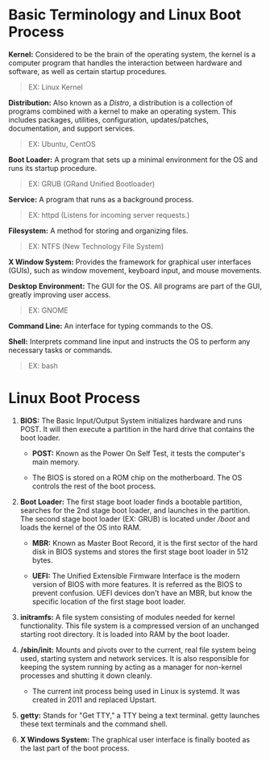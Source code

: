 # Basic Terminology and Linux Boot Process

**Kernel:** Considered to be the brain of the operating system, the kernel is a computer program that handles the interaction between hardware and software, as well as certain startup procedures.
>EX: Linux Kernel


**Distribution:** Also known as a *Distro*, a distribution is a collection of programs combined with a kernel to make an operating system. This includes packages, utilities, configuration, updates/patches, documentation, and support services.
>EX: Ubuntu, CentOS

**Boot Loader:** A program that sets up a minimal environment for the OS and runs its startup procedure. 
>EX: GRUB (GRand Unified Bootloader)

**Service:** A program that runs as a background process.
>EX: httpd (Listens for incoming server requests.)

**Filesystem:** A method for storing and organizing files.
>EX: NTFS (New Technology File System)

**X Window System:** Provides the framework for graphical user interfaces (GUIs), such as window movement, keyboard input, and mouse movements.

**Desktop Environment:** The GUI for the OS. All programs are part of the GUI, greatly improving user access.
>EX: GNOME 

**Command Line:** An interface for typing commands to the OS.

**Shell:** Interprets command line input and instructs the OS to perform any necessary tasks or commands.
>EX: bash

# Linux Boot Process

1. **BIOS:** The Basic Input/Output System initializes hardware and runs POST. It will then execute a partition in the 
    hard drive that contains the boot loader.
   
    * **POST:** Known as the Power On Self Test, it tests the computer's main memory. 
  
    * The BIOS is stored on a ROM chip on the motherboard. The OS controls the rest of the boot process.

2. **Boot Loader:** The first stage boot loader finds a bootable partition, searches for the 2nd stage boot loader, and launches in the partition. The second stage boot loader (EX: GRUB) is located under */boot* and loads the kernel of the OS into RAM.
  
    * **MBR:** Known as Master Boot Record, it is the first sector of the hard disk in BIOS systems and stores the first stage boot loader in 512 bytes. 
  
    * **UEFI:** The Unified Extensible Firmware Interface is the modern version of BIOS with more features. It is referred as the BIOS to prevent confusion. UEFI devices don't have an MBR, but know the specific location of the first stage boot loader.

3. **initramfs:** A file system consisting of modules needed for kernel functionality. This file system is a compressed version of an unchanged starting root directory. It is loaded into RAM by the boot loader.

4. **/sbin/init:** Mounts and pivots over to the current, real file system being used, starting system and network services. It is also responsible for keeping the system running by acting as a manager for non-kernel processes and shutting it down cleanly.
    * The current init process being used in Linux is systemd. It was created in 2011 and replaced Upstart.

5. **getty:** Stands for "Get TTY," a TTY being a text terminal. getty launches these text terminals and the command shell. 

6. **X Windows System:** The graphical user interface is finally booted as the last part of the boot process.
